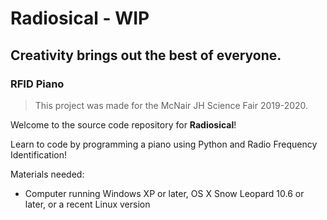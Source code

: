 # Radiosical - WIP
## Creativity brings out the best of everyone.

### RFID Piano

>This project was made for the McNair JH Science Fair 2019-2020.

Welcome to the source code repository for **Radiosical**!

Learn to code by programming a piano using Python and Radio Frequency Identification!

Materials needed:

* Computer running Windows XP or later, OS X Snow Leopard 10.6 or later, or a recent Linux version
